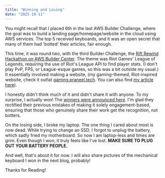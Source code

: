 ```yaml
---
title: "Winning and Losing"
date: "2025-10-11"
---
```


You might recall that I placed 6th in the last AWS Builder Challenge, where the goal was to build a landing page/homepage/website in the cloud using AWS services. The top 5 received keyboards, and it was an open secret that many of them had 'botted' their articles, fair enough.

This time, it was round two, with the third Builder Challenge, the [Rift Rewind Hackathon on AWS Builder Center](https://builder.aws.com/content/32Z4SrTB8V1g0mMUGmyMUWXVgsu/rift-rewind-hackathon-on-aws-builder-center). The theme was Riot Games' League of Legends, requiring the use of Riot's League API to find player stats. (I don't play PvP, FPS, or League-esque games, so this was a bit outside my usual.) It essentially involved making a website, (my gaming-themed, Riot-inspired website, check it out!at [gaming.praneel.tech](https://gaming.praneel.tech/).  You can also find [my article here](https://builder.aws.com/content/33dIbS80WEsaRfdAaPqqKmAlCeZ/rift-rewind-challenge-1-building-a-website)).

I honestly didn't think much of it and didn't share it with anyone. To my surprise, I actually won! The [winners were announced here](https://builder.aws.com/content/33smDWCpijIlOU7qaW6IKYn6AYo/rift-rewind-challenge-1-winners-announced). I'm glad they rectified their previous mistakes of making it solely engagement-based, ensuring that those who genuinely share their work get the recognition, not botters.

On the losing side, I broke my laptop. The one thing I cared about most is now dead. While trying to change an SSD, I forgot to unplug the battery, which sadly fried my motherboard. So now I am laptop-less and times are grim. Even though I won, it truly feels like I've lost. **MAKE SURE TO PLUG OUT YOUR BATTERY PEOPLE.**

And well, that's about it for now. I will also share pictures of the mechanical keyboard I won in the next blog, probably!

Thanks for Reading!